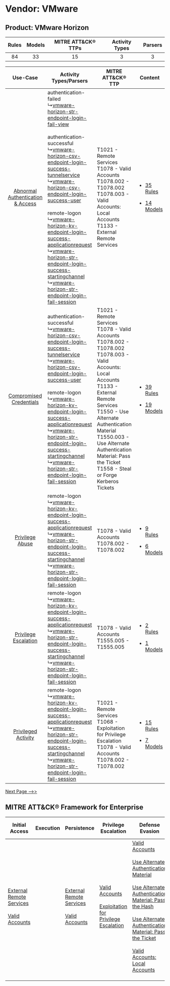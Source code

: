 Vendor: VMware
==============
Product: VMware Horizon
-----------------------
| Rules | Models | MITRE ATT&CK® TTPs | Activity Types | Parsers |
|:-----:|:------:|:------------------:|:--------------:|:-------:|
|  84   |   33   |         15         |       3        |    3    |

|    Use-Case    | Activity Types/Parsers    | MITRE ATT&CK® TTP    | Content    |
|:----:| ---- | ---- | ---- |
| [Abnormal Authentication & Access](../../../UseCases/uc_abnormal_authentication_&_access.md) |  authentication-failed<br> ↳[vmware-horizon-str-endpoint-login-fail-view](Ps/pC_vmwarehorizonstrendpointloginfailview.md)<br><br> authentication-successful<br> ↳[vmware-horizon-csv-endpoint-login-success-tunnelservice](Ps/pC_vmwarehorizoncsvendpointloginsuccesstunnelservice.md)<br> ↳[vmware-horizon-csv-endpoint-login-success-user](Ps/pC_vmwarehorizoncsvendpointloginsuccessuser.md)<br><br> remote-logon<br> ↳[vmware-horizon-kv-endpoint-login-success-applicationrequest](Ps/pC_vmwarehorizonkvendpointloginsuccessapplicationrequest.md)<br> ↳[vmware-horizon-str-endpoint-login-success-startingchannel](Ps/pC_vmwarehorizonstrendpointloginsuccessstartingchannel.md)<br> ↳[vmware-horizon-str-endpoint-login-fail-session](Ps/pC_vmwarehorizonstrendpointloginfailsession.md)<br> | T1021 - Remote Services<br>T1078 - Valid Accounts<br>T1078.002 - T1078.002<br>T1078.003 - Valid Accounts: Local Accounts<br>T1133 - External Remote Services<br>    | [<ul><li>35 Rules</li></ul><ul><li>14 Models</li></ul>](RM/r_m_vmware_vmware_horizon_Abnormal_Authentication_&_Access.md) |
|          [Compromised Credentials](../../../UseCases/uc_compromised_credentials.md)          |  authentication-successful<br> ↳[vmware-horizon-csv-endpoint-login-success-tunnelservice](Ps/pC_vmwarehorizoncsvendpointloginsuccesstunnelservice.md)<br> ↳[vmware-horizon-csv-endpoint-login-success-user](Ps/pC_vmwarehorizoncsvendpointloginsuccessuser.md)<br><br> remote-logon<br> ↳[vmware-horizon-kv-endpoint-login-success-applicationrequest](Ps/pC_vmwarehorizonkvendpointloginsuccessapplicationrequest.md)<br> ↳[vmware-horizon-str-endpoint-login-success-startingchannel](Ps/pC_vmwarehorizonstrendpointloginsuccessstartingchannel.md)<br> ↳[vmware-horizon-str-endpoint-login-fail-session](Ps/pC_vmwarehorizonstrendpointloginfailsession.md)<br>    | T1021 - Remote Services<br>T1078 - Valid Accounts<br>T1078.002 - T1078.002<br>T1078.003 - Valid Accounts: Local Accounts<br>T1133 - External Remote Services<br>T1550 - Use Alternate Authentication Material<br>T1550.003 - Use Alternate Authentication Material: Pass the Ticket<br>T1558 - Steal or Forge Kerberos Tickets<br> | [<ul><li>39 Rules</li></ul><ul><li>19 Models</li></ul>](RM/r_m_vmware_vmware_horizon_Compromised_Credentials.md)          |
|    [Privilege Abuse](../../../UseCases/uc_privilege_abuse.md)    |  remote-logon<br> ↳[vmware-horizon-kv-endpoint-login-success-applicationrequest](Ps/pC_vmwarehorizonkvendpointloginsuccessapplicationrequest.md)<br> ↳[vmware-horizon-str-endpoint-login-success-startingchannel](Ps/pC_vmwarehorizonstrendpointloginsuccessstartingchannel.md)<br> ↳[vmware-horizon-str-endpoint-login-fail-session](Ps/pC_vmwarehorizonstrendpointloginfailsession.md)<br>    | T1078 - Valid Accounts<br>T1078.002 - T1078.002<br>    | [<ul><li>9 Rules</li></ul><ul><li>6 Models</li></ul>](RM/r_m_vmware_vmware_horizon_Privilege_Abuse.md)    |
|    [Privilege Escalation](../../../UseCases/uc_privilege_escalation.md)    |  remote-logon<br> ↳[vmware-horizon-kv-endpoint-login-success-applicationrequest](Ps/pC_vmwarehorizonkvendpointloginsuccessapplicationrequest.md)<br> ↳[vmware-horizon-str-endpoint-login-success-startingchannel](Ps/pC_vmwarehorizonstrendpointloginsuccessstartingchannel.md)<br> ↳[vmware-horizon-str-endpoint-login-fail-session](Ps/pC_vmwarehorizonstrendpointloginfailsession.md)<br>    | T1078 - Valid Accounts<br>T1555.005 - T1555.005<br>    | [<ul><li>2 Rules</li></ul><ul><li>1 Models</li></ul>](RM/r_m_vmware_vmware_horizon_Privilege_Escalation.md)    |
|    [Privileged Activity](../../../UseCases/uc_privileged_activity.md)    |  remote-logon<br> ↳[vmware-horizon-kv-endpoint-login-success-applicationrequest](Ps/pC_vmwarehorizonkvendpointloginsuccessapplicationrequest.md)<br> ↳[vmware-horizon-str-endpoint-login-success-startingchannel](Ps/pC_vmwarehorizonstrendpointloginsuccessstartingchannel.md)<br> ↳[vmware-horizon-str-endpoint-login-fail-session](Ps/pC_vmwarehorizonstrendpointloginfailsession.md)<br>    | T1021 - Remote Services<br>T1068 - Exploitation for Privilege Escalation<br>T1078 - Valid Accounts<br>T1078.002 - T1078.002<br>    | [<ul><li>15 Rules</li></ul><ul><li>7 Models</li></ul>](RM/r_m_vmware_vmware_horizon_Privileged_Activity.md)    |
[Next Page -->>](2_ds_vmware_vmware_horizon.md)

MITRE ATT&CK® Framework for Enterprise
--------------------------------------
| Initial Access                                                                                                                                   | Execution | Persistence                                                                                                                                      | Privilege Escalation                                                                                                                                          | Defense Evasion                                                                                                                                                                                                                                                                                                                                                                                                                                                                  | Credential Access                                                                                                                                                                                                                                                                | Discovery                                                                    | Lateral Movement                                                                                                                                               | Collection | Command and Control                                                                                                                       | Exfiltration | Impact |
| ------------------------------------------------------------------------------------------------------------------------------------------------ | --------- | ------------------------------------------------------------------------------------------------------------------------------------------------ | ------------------------------------------------------------------------------------------------------------------------------------------------------------- | -------------------------------------------------------------------------------------------------------------------------------------------------------------------------------------------------------------------------------------------------------------------------------------------------------------------------------------------------------------------------------------------------------------------------------------------------------------------------------- | -------------------------------------------------------------------------------------------------------------------------------------------------------------------------------------------------------------------------------------------------------------------------------- | ---------------------------------------------------------------------------- | -------------------------------------------------------------------------------------------------------------------------------------------------------------- | ---------- | ----------------------------------------------------------------------------------------------------------------------------------------- | ------------ | ------ |
| [External Remote Services](https://attack.mitre.org/techniques/T1133)<br><br>[Valid Accounts](https://attack.mitre.org/techniques/T1078)<br><br> |           | [External Remote Services](https://attack.mitre.org/techniques/T1133)<br><br>[Valid Accounts](https://attack.mitre.org/techniques/T1078)<br><br> | [Valid Accounts](https://attack.mitre.org/techniques/T1078)<br><br>[Exploitation for Privilege Escalation](https://attack.mitre.org/techniques/T1068)<br><br> | [Valid Accounts](https://attack.mitre.org/techniques/T1078)<br><br>[Use Alternate Authentication Material](https://attack.mitre.org/techniques/T1550)<br><br>[Use Alternate Authentication Material: Pass the Hash](https://attack.mitre.org/techniques/T1550/002)<br><br>[Use Alternate Authentication Material: Pass the Ticket](https://attack.mitre.org/techniques/T1550/003)<br><br>[Valid Accounts: Local Accounts](https://attack.mitre.org/techniques/T1078/003)<br><br> | [Steal or Forge Kerberos Tickets](https://attack.mitre.org/techniques/T1558)<br><br>[Credentials from Password Stores](https://attack.mitre.org/techniques/T1555)<br><br>[Steal or Forge Kerberos Tickets: Kerberoasting](https://attack.mitre.org/techniques/T1558/003)<br><br> | [Remote System Discovery](https://attack.mitre.org/techniques/T1018)<br><br> | [Remote Services](https://attack.mitre.org/techniques/T1021)<br><br>[Use Alternate Authentication Material](https://attack.mitre.org/techniques/T1550)<br><br> |            | [Proxy: Multi-hop Proxy](https://attack.mitre.org/techniques/T1090/003)<br><br>[Proxy](https://attack.mitre.org/techniques/T1090)<br><br> |              |        |